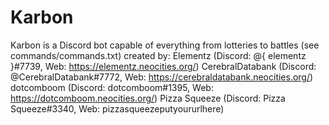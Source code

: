 # Karbon
Karbon is a Discord bot capable of everything from lotteries to battles (see commands/commands.txt) created by:
Elementz (Discord: @{ elementz }#7739, Web: https://elementz.neocities.org/)
CerebralDatabank (Discord: @CerebralDatabank#7772, Web: https://cerebraldatabank.neocities.org/)
dotcomboom (Discord: dotcomboom#1395, Web: https://dotcomboom.neocities.org/)
Pizza Squeeze (Discord: Pizza Squeeze#3340, Web: pizzasqueezeputyoururlhere)
